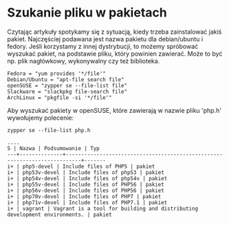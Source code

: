 # Szukanie pliku w pakietach

Czytając artykuły spotykamy się z sytuacją, kiedy trzeba zainstalować jakiś pakiet. Najczęściej podawana jest nazwa pakietu dla debian/ubuntu i fedory. Jeśli korzystamy z innej dystrybucji, to możemy spróbować wyszukać pakiet, na podstawie pliku, który powinien zawierać. Może to być np. plik nagłówkowy, wykonywalny czy też biblioteka.

```
Fedora = "yum provides '*/file'"
Debian/Ubuntu = "apt-file search file"
openSUSE = "zypper se --file-list file"
Slackware = "slackpkg file-search file"
ArchLinux = "pkgfile -si '*/file'"
```

Aby wyszukać pakiety w openSUSE, które zawierają w nazwie pliku 'php.h' wywołujemy polecenie:

```
zypper se --file-list php.h

....
S | Nazwa | Podsumowanie | Typ 
---+--------------+---------------------------------------------------------------------------+-------
i+ | php5-devel | Include files of PHP5 | pakiet
i+ | php53v-devel | Include files of php53 | pakiet
i+ | php54v-devel | Include files of php54v | pakiet
i+ | php55v-devel | Include files of PHP56 | pakiet
i+ | php56v-devel | Include files of PHP56 | pakiet
i+ | php70v-devel | Include files of PHP7 | pakiet
i+ | php71v-devel | Include files of PHP7.1 | pakiet
i+ | vagrant | Vagrant is a tool for building and distributing development environments. | pakiet

```
